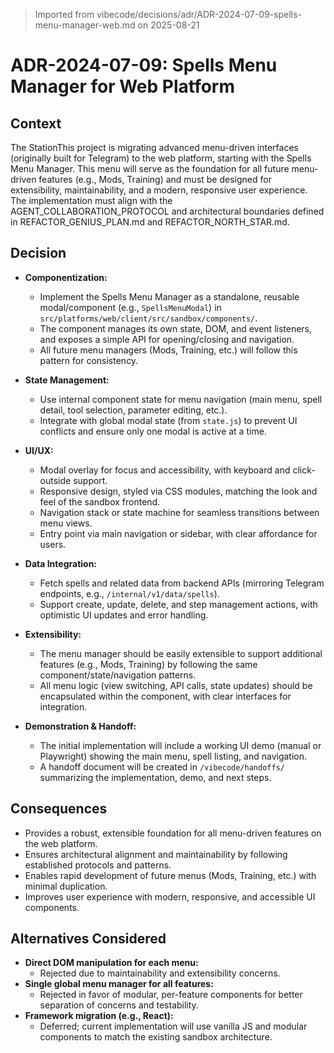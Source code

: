 > Imported from vibecode/decisions/adr/ADR-2024-07-09-spells-menu-manager-web.md on 2025-08-21

# ADR-2024-07-09: Spells Menu Manager for Web Platform

## Context

The StationThis project is migrating advanced menu-driven interfaces (originally built for Telegram) to the web platform, starting with the Spells Menu Manager. This menu will serve as the foundation for all future menu-driven features (e.g., Mods, Training) and must be designed for extensibility, maintainability, and a modern, responsive user experience. The implementation must align with the AGENT_COLLABORATION_PROTOCOL and architectural boundaries defined in REFACTOR_GENIUS_PLAN.md and REFACTOR_NORTH_STAR.md.

## Decision

- **Componentization:**
  - Implement the Spells Menu Manager as a standalone, reusable modal/component (e.g., `SpellsMenuModal`) in `src/platforms/web/client/src/sandbox/components/`.
  - The component manages its own state, DOM, and event listeners, and exposes a simple API for opening/closing and navigation.
  - All future menu managers (Mods, Training, etc.) will follow this pattern for consistency.

- **State Management:**
  - Use internal component state for menu navigation (main menu, spell detail, tool selection, parameter editing, etc.).
  - Integrate with global modal state (from `state.js`) to prevent UI conflicts and ensure only one modal is active at a time.

- **UI/UX:**
  - Modal overlay for focus and accessibility, with keyboard and click-outside support.
  - Responsive design, styled via CSS modules, matching the look and feel of the sandbox frontend.
  - Navigation stack or state machine for seamless transitions between menu views.
  - Entry point via main navigation or sidebar, with clear affordance for users.

- **Data Integration:**
  - Fetch spells and related data from backend APIs (mirroring Telegram endpoints, e.g., `/internal/v1/data/spells`).
  - Support create, update, delete, and step management actions, with optimistic UI updates and error handling.

- **Extensibility:**
  - The menu manager should be easily extensible to support additional features (e.g., Mods, Training) by following the same component/state/navigation patterns.
  - All menu logic (view switching, API calls, state updates) should be encapsulated within the component, with clear interfaces for integration.

- **Demonstration & Handoff:**
  - The initial implementation will include a working UI demo (manual or Playwright) showing the main menu, spell listing, and navigation.
  - A handoff document will be created in `/vibecode/handoffs/` summarizing the implementation, demo, and next steps.

## Consequences

- Provides a robust, extensible foundation for all menu-driven features on the web platform.
- Ensures architectural alignment and maintainability by following established protocols and patterns.
- Enables rapid development of future menus (Mods, Training, etc.) with minimal duplication.
- Improves user experience with modern, responsive, and accessible UI components.

## Alternatives Considered

- **Direct DOM manipulation for each menu:**
  - Rejected due to maintainability and extensibility concerns.
- **Single global menu manager for all features:**
  - Rejected in favor of modular, per-feature components for better separation of concerns and testability.
- **Framework migration (e.g., React):**
  - Deferred; current implementation will use vanilla JS and modular components to match the existing sandbox architecture. 